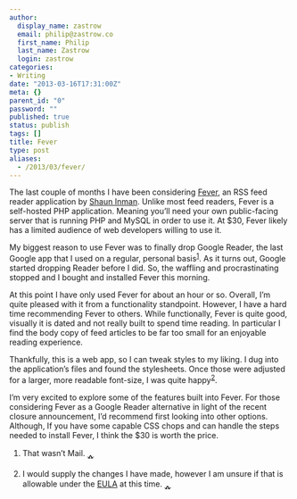 ```yaml
---
author:
  display_name: zastrow
  email: philip@zastrow.co
  first_name: Philip
  last_name: Zastrow
  login: zastrow
categories:
- Writing
date: "2013-03-16T17:31:00Z"
meta: {}
parent_id: "0"
password: ""
published: true
status: publish
tags: []
title: Fever
type: post
aliases:
  - /2013/03/fever/
---
```

<p>The last couple of months I have been considering <a href="http://feedafever.com">Fever</a>, an RSS feed reader application by <a href="http://shauninman.com">Shaun Inman</a>. Unlike most feed readers, Fever is a self-hosted PHP application. Meaning you’ll need your own public-facing server that is running PHP and MySQL in order to use it. At $30, Fever likely has a limited audience of web developers willing to use it.</p>
<p>My biggest reason to use Fever was to finally drop Google Reader, the last Google app that I used on a regular, personal basis<sup id="fnref:1"><a href="#fn:1" class="footnote">1</a></sup>. As it turns out, Google started dropping Reader before I did. So, the waffling and procrastinating stopped and I bought and installed Fever this morning.</p>
<p>At this point I have only used Fever for about an hour or so. Overall, I’m quite pleased with it from a functionality standpoint. However, I have a hard time recommending Fever to others. While functionally, Fever is quite good, visually it is dated and not really built to spend time reading. In particular I find the body copy of feed articles to be far too small for an enjoyable reading experience.</p>
<p>Thankfully, this is a web app, so I can tweak styles to my liking. I dug into the application’s files and found the stylesheets. Once those were adjusted for a larger, more readable font-size, I was quite happy<sup id="fnref:2"><a href="#fn:2" class="footnote">2</a></sup>.</p>
<p>I’m very excited to explore some of the features built into Fever. For those considering Fever as a Google Reader alternative in light of the recent closure announcement, I’d recommend first looking into other options. Although, If you have some capable CSS chops and can handle the steps needed to install Fever, I think the $30 is worth the price.</p>
<div class="footnotes">
<ol>
<li id="fn:1">
<p>That wasn’t Mail.&nbsp;<a href="#fnref:1" class="reversefootnote">&#129173;</a></p>
</li>
<li id="fn:2">
<p>I would supply the changes I have made, however I am unsure if that is allowable under the <a href="http://feedafever.com/eula">EULA</a> at this time.&nbsp;<a href="#fnref:2" class="reversefootnote">&#129173;</a></p>
</li>
</ol>
</div>
